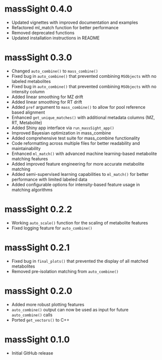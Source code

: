 # massSight 0.4.0

* Updated vignettes with improved documentation and examples
* Refactored ml_match function for better performance
* Removed deprecated functions
* Updated installation instructions in README

# massSight 0.3.0

* Changed `auto_combine()` to `mass_combine()`
* Fixed bug in `auto_combine()` that prevented combining `MSObjects` with no labeled metabolites
* Fixed bug in `auto_combine()` that prevented combining `MSObjects` with no intensity column
* Added linear smoothing for MZ drift
* Added linear smoothing for RT drift
* Added `pref` argument to `mass_combine()` to allow for pool reference based alignment
* Enhanced `get_unique_matches()` with additional metadata columns (MZ, RT, Metabolite)
* Added Shiny app interface via `run_massSight_app()`
* Improved Bayesian optimization in mass_combine
* Added comprehensive test suite for mass_combine functionality
* Code reformatting across multiple files for better readability and maintainability
* Enhanced `ml_match()` with advanced machine learning-based metabolite matching features
* Added improved feature engineering for more accurate metabolite matching
* Added semi-supervised learning capabilities to `ml_match()` for better performance with limited labeled data
* Added configurable options for intensity-based feature usage in matching algorithms

# massSight 0.2.2

* Working `auto_scale()` function for the scaling of metabolite features
* Fixed logging feature for `auto_combine()`

# massSight 0.2.1

* Fixed bug in `final_plots()` that prevented the display of all matched metabolites
* Removed pre-isolation matching from `auto_combine()`

# massSight 0.2.0

* Added more robust plotting features
* `auto_combine()` output can now be used as input for future `auto_combine()` calls
* Ported `get_vectors()` to C++

# massSight 0.1.0

* Initial GitHub release
